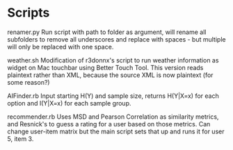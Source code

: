 # Scripts
renamer.py
	Run script with path to folder  as argument, will rename all subfolders
	to remove all underscores and replace with spaces - but multiple will
	only be replaced with one space.

weather.sh
	Modification of r3donnx's script to run weather information as widget
	on Mac touchbar using Better Touch Tool. This version reads plaintext
	rather than XML, because the source XML is now plaintext (for some reason?)

AIFinder.rb
	Input starting H(Y) and sample size, returns H(Y|X=x) for each option and
	I(Y|X=x) for each sample group.

recommender.rb
	Uses MSD and Pearson Correlation as similarity metrics, and Resnick's to
	guess a rating for a user based on those metrics. Can change user-item
	matrix but the main script sets that up and runs it for user 5, item 3.
